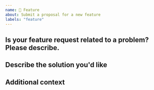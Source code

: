 ```yaml
---
name: 🚀 Feature
about: Submit a proposal for a new feature
labels: "feature"
---
```


## Is your feature request related to a problem? Please describe.
<!--- A clear and concise description of what the problem is. Ex. I'm always frustrated when [...] --->

## Describe the solution you'd like
<!--- A clear and concise description of what you want to happen.--->

## Additional context
<!--- Add any other context about the feature request here. --->
